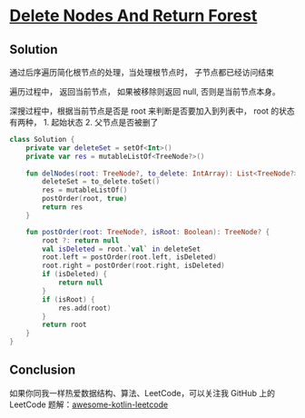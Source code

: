 # [Delete Nodes And Return Forest][title]

## Solution
通过后序遍历简化根节点的处理，当处理根节点时， 子节点都已经访问结束

遍历过程中， 返回当前节点， 如果被移除则返回 null, 否则是当前节点本身。

深搜过程中，根据当前节点是否是 root 来判断是否要加入到列表中， root 的状态有两种， 1. 起始状态   2. 父节点是否被删了
```kotlin
class Solution {
    private var deleteSet = setOf<Int>()
    private var res = mutableListOf<TreeNode?>()
    
    fun delNodes(root: TreeNode?, to_delete: IntArray): List<TreeNode?> {
        deleteSet = to_delete.toSet()
        res = mutableListOf()
        postOrder(root, true)
        return res
    }

    fun postOrder(root: TreeNode?, isRoot: Boolean): TreeNode? {
        root ?: return null
        val isDeleted = root.`val` in deleteSet
        root.left = postOrder(root.left, isDeleted)
        root.right = postOrder(root.right, isDeleted)
        if (isDeleted) {
            return null
        }
        if (isRoot) {
            res.add(root)
        }
        return root
    }
}
```



## Conclusion

如果你同我一样热爱数据结构、算法、LeetCode，可以关注我 GitHub 上的 LeetCode 题解：[awesome-kotlin-leetcode][akl]



[title]: https://leetcode.cn/problems/min-cost-climbing-stairs/description/
[akl]: https://github.com/NightXlt/awesome-kotlin-leetcode
